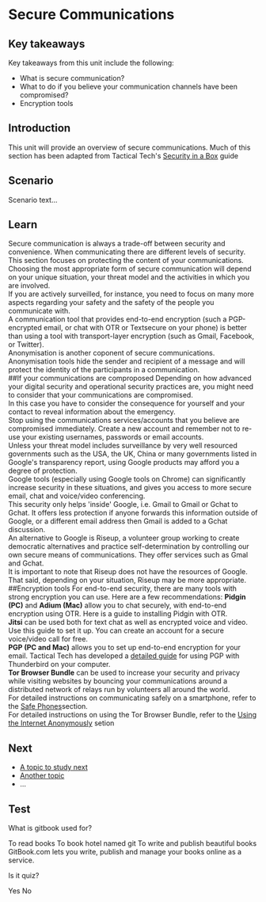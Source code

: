 # Secure Communications
## Key takeaways
Key takeaways from this unit include the following:
- What is secure communication?
- What to do if you believe your communication channels have been compromised?
- Encryption tools

## Introduction
This unit will provide an overview of secure communications. Much of this section has been adapted from Tactical Tech's [Security in a Box](https://securityinabox.org/) guide

## Scenario
Scenario text...

## Learn
Secure communication is always a trade-off between security and convenience. When communicating there are different levels of security. This section focuses on protecting the content of your communications.
<br>
Choosing the most appropriate form of secure communication will depend on your unique situation, your threat model and the activities in which you are involved.
<br>
If you are actively surveilled, for instance, you need to focus on many more aspects regarding your safety and the safety of the people you communicate with.
<br>
A communication tool that provides end-to-end encryption (such a PGP-encrypted email, or chat with OTR or Textsecure on your phone) is better than using a tool with transport-layer encryption (such as Gmail, Facebook, or Twitter).
<br>
Anonymisation is another coponent of secure communications. Anonymisation tools hide the sender and recipient of a message and will protect the identity of the participants in a communication.
<br>
##If your communications are comproposed
Depending on how advanced your digital security and operational security practices are, you might need to consider that your communications are compromised.
<br>
In this case you have to consider the consequence for yourself and your contact to reveal information about the emergency.
<br>
Stop using the communications services/accounts that you believe are compromised immediately. Create a new account and remember not to re-use your existing usernames, passwords or email accounts.
<br>
Unless your threat model includes surveillance by very well resourced governments such as the USA, the UK, China or many governments listed in Google's transparency report, using Google products may afford you a degree of protection.
<br>
Google tools (especially using Google tools on Chrome) can significantly increase security in these situations, and gives you access to more secure email, chat and voice/video conferencing.
<br>
This security only helps 'inside' Google, i.e. Gmail to Gmail or Gchat to Gchat. It offers less protection if anyone forwards this information outside of Google, or a different email address then Gmail is added to a Gchat discussion.
<br>
An alternative to Google is Riseup, a volunteer group working to create democratic alternatives and practice self-determination by controlling our own secure means of communications. They offer services such as Gmal and Gchat.
<br>
It is important to note that Riseup does not have the resources of Google. That said, depending on your situation, Riseup may be more appropriate.
<br>
##Encryption tools
For end-to-end security, there are many tools with strong encryption you can use. Here are a few recommendations:
**Pidgin (PC)** and **Adium (Mac)** allow you to chat securely, with end-to-end encryption using OTR. Here is a guide to installing Pidgin with OTR.
<br>
**Jitsi** can be used both for text chat as well as encrypted voice and video. Use this guide to set it up. You can create an account for a secure voice/video call for free.
<br>
**PGP (PC and Mac)** allows you to set up end-to-end encryption for your email. Tactical Tech has developed a [detailed guide](https://securityinabox.org/en/guide/thunderbird/windows) for using PGP with Thunderbird on your computer.
<br>
**Tor Browser Bundle** can be used to increase your security and privacy while visiting websites by bouncing your communications around a distributed network of relays run by volunteers all around the world.
<br>
For detailed instructions on communicating safely on a smartphone, refer to the [Safe Phones](en/topics/practice-3-safe-phones/0-getting-started/1-intro.md)section.
<br>
For detailed instructions on using the Tor Browser Bundle, refer to the [Using the Internet Anonymously](en/topics/practice-5-internet-anonymity/index.html) setion


## Next
 * [A topic to study next](en/topics/_topic/_unit/index.md)
 * [Another topic](en/topics/_topic/_unit/index.md)
 * ...

## Test
<quiz name="Gitbook Quiz">
    <question multiple>
        <p>What is gitbook used for?</p>
        <answer correct>To read books</answer>
        <answer>To book hotel named git</answer>
        <answer correct>To write and publish beautiful books</answer>
        <explanation>GitBook.com lets you write, publish and manage your books online as a service.</explanation>
    </question>
    <question>
        <p>Is it quiz?</p>
        <answer correct>Yes</answer>
        <answer>No</answer>
    </question>
</quiz>

